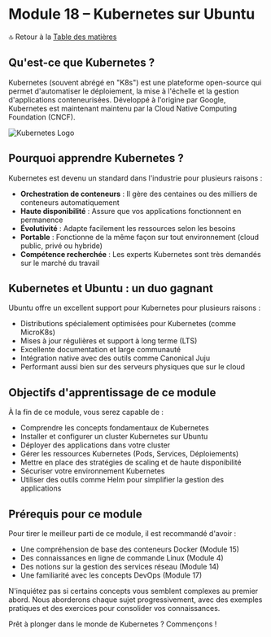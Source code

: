 # Module 18 – Kubernetes sur Ubuntu

🔝 Retour à la [Table des matières](#table-des-matières)

## Qu'est-ce que Kubernetes ?

Kubernetes (souvent abrégé en "K8s") est une plateforme open-source qui permet d'automatiser le déploiement, la mise à l'échelle et la gestion d'applications conteneurisées. Développé à l'origine par Google, Kubernetes est maintenant maintenu par la Cloud Native Computing Foundation (CNCF).

![Kubernetes Logo](https://placeholder-image.com/kubernetes-logo.png)

## Pourquoi apprendre Kubernetes ?

Kubernetes est devenu un standard dans l'industrie pour plusieurs raisons :

- **Orchestration de conteneurs** : Il gère des centaines ou des milliers de conteneurs automatiquement
- **Haute disponibilité** : Assure que vos applications fonctionnent en permanence
- **Évolutivité** : Adapte facilement les ressources selon les besoins
- **Portable** : Fonctionne de la même façon sur tout environnement (cloud public, privé ou hybride)
- **Compétence recherchée** : Les experts Kubernetes sont très demandés sur le marché du travail

## Kubernetes et Ubuntu : un duo gagnant

Ubuntu offre un excellent support pour Kubernetes pour plusieurs raisons :

- Distributions spécialement optimisées pour Kubernetes (comme MicroK8s)
- Mises à jour régulières et support à long terme (LTS)
- Excellente documentation et large communauté
- Intégration native avec des outils comme Canonical Juju
- Performant aussi bien sur des serveurs physiques que sur le cloud

## Objectifs d'apprentissage de ce module

À la fin de ce module, vous serez capable de :

- Comprendre les concepts fondamentaux de Kubernetes
- Installer et configurer un cluster Kubernetes sur Ubuntu
- Déployer des applications dans votre cluster
- Gérer les ressources Kubernetes (Pods, Services, Déploiements)
- Mettre en place des stratégies de scaling et de haute disponibilité
- Sécuriser votre environnement Kubernetes
- Utiliser des outils comme Helm pour simplifier la gestion des applications

## Prérequis pour ce module

Pour tirer le meilleur parti de ce module, il est recommandé d'avoir :

- Une compréhension de base des conteneurs Docker (Module 15)
- Des connaissances en ligne de commande Linux (Module 4)
- Des notions sur la gestion des services réseau (Module 14)
- Une familiarité avec les concepts DevOps (Module 17)

N'inquiétez pas si certains concepts vous semblent complexes au premier abord. Nous aborderons chaque sujet progressivement, avec des exemples pratiques et des exercices pour consolider vos connaissances.

Prêt à plonger dans le monde de Kubernetes ? Commençons !
